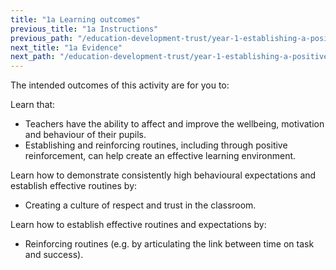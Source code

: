 ```yaml
---
title: "1a Learning outcomes"
previous_title: "1a Instructions"
previous_path: "/education-development-trust/year-1-establishing-a-positive-climate-for-learning/autumn-week-1-ect-1a-instructions"
next_title: "1a Evidence"
next_path: "/education-development-trust/year-1-establishing-a-positive-climate-for-learning/autumn-week-1-ect-1a-evidence"
---
```


The intended outcomes of this activity are for you to:

Learn that:

- Teachers have the ability to affect and improve the wellbeing, motivation and behaviour of their pupils.
- Establishing and reinforcing routines, including through positive reinforcement, can help create an effective learning environment.

Learn how to demonstrate consistently high behavioural expectations and establish effective routines by:

- Creating a culture of respect and trust in the classroom.

Learn how to establish effective routines and expectations by:

- Reinforcing routines (e.g. by articulating the link between time on task and success).
